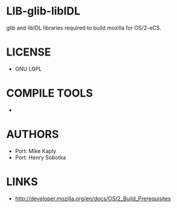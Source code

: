 LIB-glib-libIDL
===============

glib and libIDL libraries required to build mozilla for OS/2-eCS. 

LICENSE
===============
* GNU LGPL

COMPILE TOOLS
===============
* 
 
AUTHORS
===============
* Port: Mike Kaply
* Port: Henry Sobotka

LINKS
===============
* http://developer.mozilla.org/en/docs/OS/2_Build_Prerequisites
